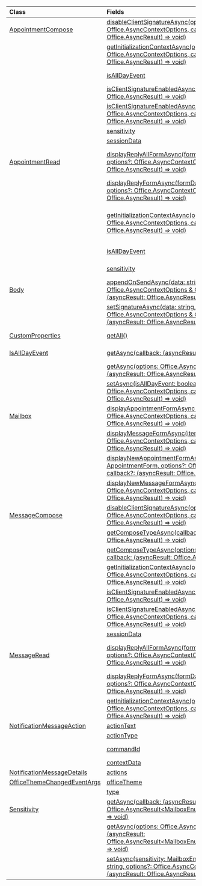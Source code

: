 | Class | Fields | Description |
|:---|:---|:---|
|[AppointmentCompose](/javascript/api/outlook/outlook.appointmentcompose)|[disableClientSignatureAsync(options?: Office.AsyncContextOptions, callback?: (asyncResult: Office.AsyncResult<void>) => void)](/javascript/api/outlook/outlook.appointmentcompose#disableclientsignatureasync-options--callback--asyncresult-)|Disables the Outlook client signature.|
||[getInitializationContextAsync(options?: Office.AsyncContextOptions, callback?: (asyncResult: Office.AsyncResult<string>) => void)](/javascript/api/outlook/outlook.appointmentcompose#getinitializationcontextasync-options--callback--asyncresult-)|Gets initialization data passed when the add-in is activated by an actionable message.|
||[isAllDayEvent](/javascript/api/outlook/outlook.appointmentcompose#isalldayevent)|Gets or sets the {@link Office.IsAllDayEvent} property of an appointment.|
||[isClientSignatureEnabledAsync(callback: (asyncResult: Office.AsyncResult<boolean>) => void)](/javascript/api/outlook/outlook.appointmentcompose#isclientsignatureenabledasync-callback--asyncresult-)|Gets if the client signature is enabled.|
||[isClientSignatureEnabledAsync(options: Office.AsyncContextOptions, callback: (asyncResult: Office.AsyncResult<boolean>) => void)](/javascript/api/outlook/outlook.appointmentcompose#isclientsignatureenabledasync-options--callback--asyncresult-)|Gets if the client signature is enabled.|
||[sensitivity](/javascript/api/outlook/outlook.appointmentcompose#sensitivity)|Gets or sets the {@link Office.Sensitivity | sensitivity} of an appointment.|
||[sessionData](/javascript/api/outlook/outlook.appointmentcompose#sessiondata)|Manages the {@link Office.SessionData | SessionData} of an item in Compose mode.|
|[AppointmentRead](/javascript/api/outlook/outlook.appointmentread)|[displayReplyAllFormAsync(formData: string \| ReplyFormData, options?: Office.AsyncContextOptions, callback?: (asyncResult: Office.AsyncResult<void>) => void)](/javascript/api/outlook/outlook.appointmentread#displayreplyallformasync-formdata--options--callback--asyncresult-)|Displays a reply form that includes either the sender and all recipients of the selected message or the organizer and all attendees of the|
||[displayReplyFormAsync(formData: string \| ReplyFormData, options?: Office.AsyncContextOptions, callback?: (asyncResult: Office.AsyncResult<void>) => void)](/javascript/api/outlook/outlook.appointmentread#displayreplyformasync-formdata--options--callback--asyncresult-)|Displays a reply form that includes only the sender of the selected message or the organizer of the selected appointment.|
||[getInitializationContextAsync(options?: Office.AsyncContextOptions, callback?: (asyncResult: Office.AsyncResult<string>) => void)](/javascript/api/outlook/outlook.appointmentread#getinitializationcontextasync-options--callback--asyncresult-)|Gets initialization data passed when the add-in is {@link https://docs.microsoft.com/outlook/actionable-messages/invoke-add-in-from-actionable-message | activated by an actionable message}.|
||[isAllDayEvent](/javascript/api/outlook/outlook.appointmentread#isalldayevent)|Returns a boolean value indicating whether the event is all day.|
||[sensitivity](/javascript/api/outlook/outlook.appointmentread#sensitivity)|Provides the sensitivity value of the appointment.|
|[Body](/javascript/api/outlook/outlook.body)|[appendOnSendAsync(data: string, options?: Office.AsyncContextOptions & CoercionTypeOptions, callback?: (asyncResult: Office.AsyncResult<void>) => void)](/javascript/api/outlook/outlook.body#appendonsendasync-data--options--callback--asyncresult-)|Appends on send the specified content to the end of the item body, after any signature.|
||[setSignatureAsync(data: string, options?: Office.AsyncContextOptions & CoercionTypeOptions, callback?: (asyncResult: Office.AsyncResult<void>) => void)](/javascript/api/outlook/outlook.body#setsignatureasync-data--options--callback--asyncresult-)|Adds or replaces the signature of the item body.|
|[CustomProperties](/javascript/api/outlook/outlook.customproperties)|[getAll()](/javascript/api/outlook/outlook.customproperties#getall--)|Returns an object with all custom properties in a collection of name/value pairs.|
|[IsAllDayEvent](/javascript/api/outlook/outlook.isalldayevent)|[getAsync(callback: (asyncResult: Office.AsyncResult<boolean>) => void)](/javascript/api/outlook/outlook.isalldayevent#getasync-callback--asyncresult-)|Gets the boolean value indicating whether the event is all day or not.|
||[getAsync(options: Office.AsyncContextOptions, callback: (asyncResult: Office.AsyncResult<boolean>) => void)](/javascript/api/outlook/outlook.isalldayevent#getasync-options--callback--asyncresult-)|Gets the boolean value indicating whether the event is all day or not.|
||[setAsync(isAllDayEvent: boolean, options?: Office.AsyncContextOptions, callback?: (asyncResult: Office.AsyncResult<void>) => void)](/javascript/api/outlook/outlook.isalldayevent#setasync-isalldayevent--options--callback--asyncresult-)|Sets the all-day event status of an appointment.|
|[Mailbox](/javascript/api/outlook/outlook.mailbox)|[displayAppointmentFormAsync(itemId: string, options?: Office.AsyncContextOptions, callback?: (asyncResult: Office.AsyncResult<void>) => void)](/javascript/api/outlook/outlook.mailbox#displayappointmentformasync-itemid--options--callback--asyncresult-)|Displays an existing calendar appointment.|
||[displayMessageFormAsync(itemId: string, options?: Office.AsyncContextOptions, callback?: (asyncResult: Office.AsyncResult<void>) => void)](/javascript/api/outlook/outlook.mailbox#displaymessageformasync-itemid--options--callback--asyncresult-)|Displays an existing message.|
||[displayNewAppointmentFormAsync(parameters: AppointmentForm, options?: Office.AsyncContextOptions, callback?: (asyncResult: Office.AsyncResult<void>) => void)](/javascript/api/outlook/outlook.mailbox#displaynewappointmentformasync-parameters--options--callback--asyncresult-)|Displays a form for creating a new calendar appointment.|
||[displayNewMessageFormAsync(parameters: any, options?: Office.AsyncContextOptions, callback?: (asyncResult: Office.AsyncResult<void>) => void)](/javascript/api/outlook/outlook.mailbox#displaynewmessageformasync-parameters--options--callback--asyncresult-)|Displays a form for creating a new message.|
|[MessageCompose](/javascript/api/outlook/outlook.messagecompose)|[disableClientSignatureAsync(options?: Office.AsyncContextOptions, callback?: (asyncResult: Office.AsyncResult<void>) => void)](/javascript/api/outlook/outlook.messagecompose#disableclientsignatureasync-options--callback--asyncresult-)|Disables the Outlook client signature.|
||[getComposeTypeAsync(callback: (asyncResult: Office.AsyncResult<any>) => void)](/javascript/api/outlook/outlook.messagecompose#getcomposetypeasync-callback--asyncresult-)|Specifies the type of message compose and its coercion type.|
||[getComposeTypeAsync(options: Office.AsyncContextOptions, callback: (asyncResult: Office.AsyncResult<any>) => void)](/javascript/api/outlook/outlook.messagecompose#getcomposetypeasync-options--callback--asyncresult-)|Specifies the type of message compose and its coercion type.|
||[getInitializationContextAsync(options?: Office.AsyncContextOptions, callback?: (asyncResult: Office.AsyncResult<string>) => void)](/javascript/api/outlook/outlook.messagecompose#getinitializationcontextasync-options--callback--asyncresult-)|Gets initialization data passed when the add-in is activated by an actionable message.|
||[isClientSignatureEnabledAsync(callback: (asyncResult: Office.AsyncResult<boolean>) => void)](/javascript/api/outlook/outlook.messagecompose#isclientsignatureenabledasync-callback--asyncresult-)|Gets if the client signature is enabled.|
||[isClientSignatureEnabledAsync(options: Office.AsyncContextOptions, callback: (asyncResult: Office.AsyncResult<boolean>) => void)](/javascript/api/outlook/outlook.messagecompose#isclientsignatureenabledasync-options--callback--asyncresult-)|Gets if the client signature is enabled.|
||[sessionData](/javascript/api/outlook/outlook.messagecompose#sessiondata)|Manages the {@link Office.SessionData | SessionData} of an item in Compose mode.|
|[MessageRead](/javascript/api/outlook/outlook.messageread)|[displayReplyAllFormAsync(formData: string \| ReplyFormData, options?: Office.AsyncContextOptions, callback?: (asyncResult: Office.AsyncResult<void>) => void)](/javascript/api/outlook/outlook.messageread#displayreplyallformasync-formdata--options--callback--asyncresult-)|Displays a reply form that includes either the sender and all recipients of the selected message or the organizer and all attendees of the|
||[displayReplyFormAsync(formData: string \| ReplyFormData, options?: Office.AsyncContextOptions, callback?: (asyncResult: Office.AsyncResult<void>) => void)](/javascript/api/outlook/outlook.messageread#displayreplyformasync-formdata--options--callback--asyncresult-)|Displays a reply form that includes only the sender of the selected message or the organizer of the selected appointment.|
||[getInitializationContextAsync(options?: Office.AsyncContextOptions, callback?: (asyncResult: Office.AsyncResult<string>) => void)](/javascript/api/outlook/outlook.messageread#getinitializationcontextasync-options--callback--asyncresult-)|Gets initialization data passed when the add-in is|
|[NotificationMessageAction](/javascript/api/outlook/outlook.notificationmessageaction)|[actionText](/javascript/api/outlook/outlook.notificationmessageaction#actiontext)|The text of the action link.|
||[actionType](/javascript/api/outlook/outlook.notificationmessageaction#actiontype)|The type of action to be performed.|
||[commandId](/javascript/api/outlook/outlook.notificationmessageaction#commandid)|The button defined in the manifest based on the item type.|
||[contextData](/javascript/api/outlook/outlook.notificationmessageaction#contextdata)|Any JSON data the button needs to pass on.|
|[NotificationMessageDetails](/javascript/api/outlook/outlook.notificationmessagedetails)|[actions](/javascript/api/outlook/outlook.notificationmessagedetails#actions)|Specifies actions for the message.|
|[OfficeThemeChangedEventArgs](/javascript/api/outlook/outlook.officethemechangedeventargs)|[officeTheme](/javascript/api/outlook/outlook.officethemechangedeventargs#officetheme)|Gets the updated Office theme.|
||[type](/javascript/api/outlook/outlook.officethemechangedeventargs#type)|Gets the type of the event.|
|[Sensitivity](/javascript/api/outlook/outlook.sensitivity)|[getAsync(callback: (asyncResult: Office.AsyncResult<MailboxEnums.AppointmentSensitivityType>) => void)](/javascript/api/outlook/outlook.sensitivity#getasync-callback--asyncresult-)|Gets the value of the appointment sensitivity.|
||[getAsync(options: Office.AsyncContextOptions, callback: (asyncResult: Office.AsyncResult<MailboxEnums.AppointmentSensitivityType>) => void)](/javascript/api/outlook/outlook.sensitivity#getasync-options--callback--asyncresult-)|Gets the value of the appointment sensitivity.|
||[setAsync(sensitivity: MailboxEnums.AppointmentSensitivityType \| string, options?: Office.AsyncContextOptions, callback?: (asyncResult: Office.AsyncResult<void>) => void)](/javascript/api/outlook/outlook.sensitivity#setasync-sensitivity--options--callback--asyncresult-)|Sets the value of the appointment sensitivity.|
